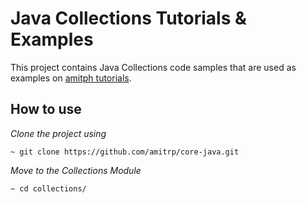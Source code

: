# Java Collections Tutorials & Examples
This project contains Java Collections code samples that are used as examples on [amitph tutorials](https://www.amitph.com/).

## How to use
*Clone the project using*
```
~ git clone https://github.com/amitrp/core-java.git
```
*Move to the Collections Module*
```
~ cd collections/
```



